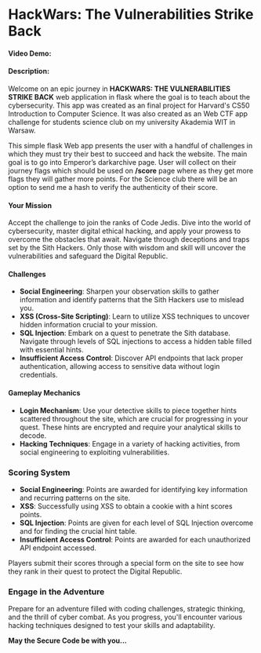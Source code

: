 # HackWars: The Vulnerabilities Strike Back
#### Video Demo:  <URL HERE>

#### Description:
Welcome on an epic journey in **HACKWARS: THE VULNERABILITIES STRIKE BACK** web application in flask where the goal is to teach about the cybersecurity. This app was created as an final project for Harvard's CS50 Introduction to Computer Science. It was also created as an Web CTF app challenge for students science club on my university Akademia WIT in Warsaw.

This simple flask Web app presents the user with a handful of challenges in which they must try their best to succeed and hack the website. The main goal is to go into Emperor’s darkarchive page. User will collect on their journey flags which should be used on **/score** page where as they get more flags they will gather more points. For the Science club there will be an option to send me a hash to verify the authenticity of their score.

#### Your Mission

Accept the challenge to join the ranks of Code Jedis. Dive into the world of cybersecurity, master digital ethical hacking, and apply your prowess to overcome the obstacles that await. Navigate through deceptions and traps set by the Sith Hackers. Only those with wisdom and skill will uncover the vulnerabilities and safeguard the Digital Republic.

#### Challenges

- **Social Engineering**: Sharpen your observation skills to gather information and identify patterns that the Sith Hackers use to mislead you.
- **XSS (Cross-Site Scripting)**: Learn to utilize XSS techniques to uncover hidden information crucial to your mission.
- **SQL Injection**: Embark on a quest to penetrate the Sith database. Navigate through levels of SQL injections to access a hidden table filled with essential hints.
- **Insufficient Access Control**: Discover API endpoints that lack proper authentication, allowing access to sensitive data without login credentials.

#### Gameplay Mechanics

- **Login Mechanism**: Use your detective skills to piece together hints scattered throughout the site, which are crucial for progressing in your quest. These hints are encrypted and require your analytical skills to decode.
- **Hacking Techniques**: Engage in a variety of hacking activities, from social engineering to exploiting vulnerabilities.

### Scoring System

- **Social Engineering**: Points are awarded for identifying key information and recurring patterns on the site.
- **XSS**: Successfully using XSS to obtain a cookie with a hint scores points.
- **SQL Injection**: Points are given for each level of SQL Injection overcome and for finding the crucial hint table.
- **Insufficient Access Control**: Points are awarded for each unauthorized API endpoint accessed.

Players submit their scores through a special form on the site to see how they rank in their quest to protect the Digital Republic.

### Engage in the Adventure

Prepare for an adventure filled with coding challenges, strategic thinking, and the thrill of cyber combat. As you progress, you'll encounter various hacking techniques designed to test your skills and adaptability.

**May the Secure Code be with you...**
